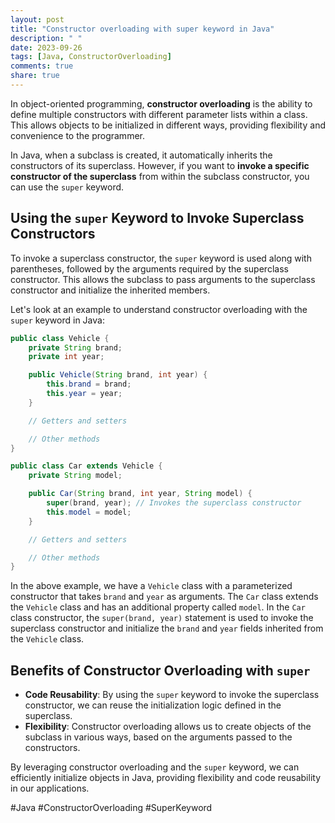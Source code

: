 ```yaml
---
layout: post
title: "Constructor overloading with super keyword in Java"
description: " "
date: 2023-09-26
tags: [Java, ConstructorOverloading]
comments: true
share: true
---
```


In object-oriented programming, **constructor overloading** is the ability to define multiple constructors with different parameter lists within a class. This allows objects to be initialized in different ways, providing flexibility and convenience to the programmer.

In Java, when a subclass is created, it automatically inherits the constructors of its superclass. However, if you want to **invoke a specific constructor of the superclass** from within the subclass constructor, you can use the `super` keyword.

## Using the `super` Keyword to Invoke Superclass Constructors

To invoke a superclass constructor, the `super` keyword is used along with parentheses, followed by the arguments required by the superclass constructor. This allows the subclass to pass arguments to the superclass constructor and initialize the inherited members.

Let's look at an example to understand constructor overloading with the `super` keyword in Java:

```java
public class Vehicle {
    private String brand;
    private int year;

    public Vehicle(String brand, int year) {
        this.brand = brand;
        this.year = year;
    }

    // Getters and setters

    // Other methods
}
```

```java
public class Car extends Vehicle {
    private String model;

    public Car(String brand, int year, String model) {
        super(brand, year); // Invokes the superclass constructor
        this.model = model;
    }

    // Getters and setters

    // Other methods
}
```

In the above example, we have a `Vehicle` class with a parameterized constructor that takes `brand` and `year` as arguments. The `Car` class extends the `Vehicle` class and has an additional property called `model`. In the `Car` class constructor, the `super(brand, year)` statement is used to invoke the superclass constructor and initialize the `brand` and `year` fields inherited from the `Vehicle` class.

## Benefits of Constructor Overloading with `super`

- **Code Reusability**: By using the `super` keyword to invoke the superclass constructor, we can reuse the initialization logic defined in the superclass.
- **Flexibility**: Constructor overloading allows us to create objects of the subclass in various ways, based on the arguments passed to the constructors.

By leveraging constructor overloading and the `super` keyword, we can efficiently initialize objects in Java, providing flexibility and code reusability in our applications.

#Java #ConstructorOverloading #SuperKeyword